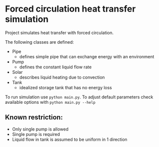 # Forced circulation heat transfer simulation

Project simulates heat transfer with forced circulation.

The following classes are defined:

- Pipe
    - defines simple pipe that can exchange energy with an environment
- Pump
    - defines the constant liquid flow rate
- Solar
    - describes liquid heating due to convection
- Tank
    - idealized storage tank that has no energy loss

To run simulation use `python main.py`. To adjust default parameters check available options with
`python main.py --help`

## Known restriction:

- Only single pump is allowed
- Single pump is required
- Liquid flow in tank is assumed to be uniform in 1 direction